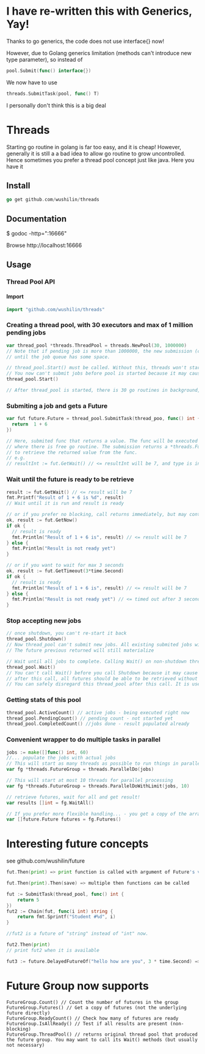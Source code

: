 # I have re-written this with Generics, Yay!
Thanks to go generics, the code does not use interface{} now!

However, due to Golang generics limitation (methods can't introduce new type parameter), so instead of 
```go
pool.Submit(func() interface{})
```
We now have to use 
```go
threads.SubmitTask(pool, func() T)
```

I personally don't think this is a big deal


# Threads

Starting go routine in golang is far too easy, and it is cheap! However, generally it is still a a bad
idea to allow go routine to grow uncontrolled. Hence sometimes you prefer a thread pool concept just like
java. Here you have it

## Install
```go
go get github.com/wushilin/threads
```

## Documentation
$ godoc -http=":16666"

Browse http://localhost:16666

## Usage

### Thread Pool API

#### Import

```go
import "github.com/wushilin/threads"
```

### Creating a thread pool, with 30 executors and max of 1 million pending jobs
```go
var thread_pool *threads.ThreadPool = threads.NewPool(30, 1000000)
// Note that if pending job is more than 1000000, the new submission (call to Submit) will be blocked
// until the job queue has some space.

// thread_pool.Start() must be called. Without this, threads won't start processing jobs
// You now can't submit jobs before pool is started because it may cause dead lock if the buffer is not enough.
thread_pool.Start()

// After thread_pool is started, there is 30 go routines in background, processing jobs


``` 

### Submiting a job and gets a Future
```go
var fut future.Future = thread_pool.SubmitTask(thread_poo, func() int {
  return  1 + 6
})

// Here, submited func that returns a value. The func will be executed by a backend processor
// where there is free go routine. The submission returns a *threads.Future, which can be used
// to retrieve the returned value from the func. 
// e.g. 
// resultInt := fut.GetWait() // <= resultInt will be 7, and type is int. Thanks to genercs in go
```

### Wait until the future is ready to be retrieve
```go
result := fut.GetWait() // <= result will be 7
fmt.Printf("Result of 1 + 6 is %d", result)
// Wait until it is run and result is ready

// or if you prefer no blocking, call returns immediately, but may contain no result
ok, result := fut.GetNow()
if ok {
  // result is ready
  fmt.Println("Result of 1 + 6 is", result) // <= result will be 7
} else {
  fmt.Println("Result is not ready yet")
}

// or if you want to wait for max 3 seconds
ok, result := fut.GetTimeout(3*time.Second)
if ok {
  // result is ready
  fmt.Println("Result of 1 + 6 is", result) // <= result will be 7
} else {
  fmt.Println("Result is not ready yet") // <= timed out after 3 seconds
}
```
### Stop accepting new jobs
```go
// once shutdown, you can't re-start it back
thread_pool.Shutdown()
// Now thread_pool can't submit new jobs. All existing submited jobs will be still processed
// The future previous returned will still materialize

// Wait until all jobs to complete. Calling Wait() on non-shutdown thread pool will be blocked forever
thread_pool.Wait() 
// You can't call Wait() before you call Shutdown because it may cause dead lock
// after this call, all futures should be able to be retrieved without delay
// You can safely disregard this thread_pool after this call. It is useless anyway
```

### Getting stats of this pool
```go
thread_pool.ActiveCount() // active jobs - being executed right now
thread_pool.PendingCount() // pending count - not started yet
thread_pool.CompletedCount() //jobs done - result populated already
```

### Convenient wrapper to do multiple tasks in parallel
```go
jobs := make([]func() int, 60)
//... populate the jobs with actual jobs
// This will start as many threads as possible to run things in parallel
var fg *threads.FutureGroup = threads.ParallelDo(jobs)

// This will start at most 10 threads for parallel processing
var fg *threads.FutureGroup = threads.ParallelDoWithLimit(jobs, 10)

// retrieve futures, wait for all and get result!
var results []int = fg.WaitAll()

// If you prefer more flexible handling... - you get a copy of the array
var []future.Future futures = fg.Futures()

```

# Interesting future concepts
see github.com/wushilin/future
```go
fut.Then(print) => print function is called with argument of Future's value, when value become available

fut.Then(print).Then(save) => multiple then functions can be called

fut := SubmitTask(thread_pool, func() int {
	return 5
})
fut2 := Chain(fut, func(i int) string {
	return fmt.Sprintf("Student #%d", i)
}

//fut2 is a future of "string" instead of "int" now. 

fut2.Then(print)
// print fut2 when it is available

fut3 := future.DelayedFutureOf("hello how are you", 3 * time.Second) => fut3 is available after 3 seconds
```

# Future Group now supports
```
FutureGroup.Count() // Count the number of futures in the group
FutureGroup.Futures() // Get a copy of futures (not the underlying future directly)
FutureGroup.ReadyCount() // Check how many of futures are ready
FutureGroup.IsAllReady() // Test if all results are present (non-blocking)
FutureGroup.ThreadPool() // returns original thread pool that produced the future group. You may want to call its Wait() methods (but usually not necessary)
```
